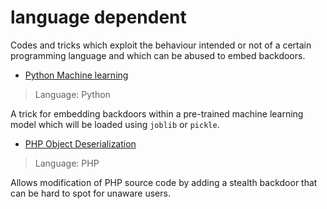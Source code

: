 # language dependent

Codes and tricks which exploit the behaviour intended or not of a certain programming language and which can be abused to embed backdoors.

- [Python Machine learning](PythonMachineLearning)

> Language: Python

A trick for embedding backdoors within a pre-trained machine learning model which will be loaded using `joblib` or `pickle`.

- [PHP Object Deserialization](PHPDeserialization)

> Language: PHP

Allows modification of PHP source code by adding a stealth backdoor that can be hard to spot for unaware users.